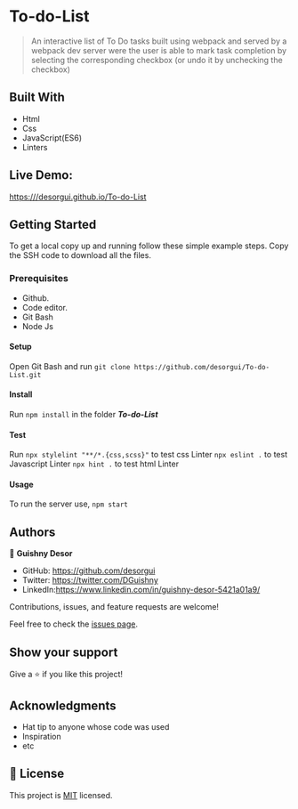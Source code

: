﻿# To-do-List

>An interactive list of To Do tasks built using webpack and served by a webpack dev server were the user is able to mark task completion by selecting the corresponding checkbox (or undo it by unchecking the checkbox)

## Built With

- Html
- Css
- JavaScript(ES6)
- Linters

## Live Demo:

[https:///desorgui.github.io/To-do-List](https://desorgui.github.io/To-do-list/)

## Getting Started

To get a local copy up and running follow these simple example steps.
Copy the SSH code to download all the files.

### Prerequisites

- Github.
- Code editor.
- Git Bash
- Node Js

#### Setup

Open Git Bash and run
`git clone https://github.com/desorgui/To-do-List.git`

#### Install

Run `npm install` in the folder **_To-do-List_**

#### Test

Run 
`npx stylelint "**/*.{css,scss}"` to test css Linter
`npx eslint .` to test Javascript Linter
`npx hint .` to test html Linter

#### Usage

To run the server use, `npm start`

## Authors

👤 **Guishny Desor**

- GitHub: https://github.com/desorgui
- Twitter: https://twitter.com/DGuishny
- LinkedIn:https://www.linkedin.com/in/guishny-desor-5421a01a9/

Contributions, issues, and feature requests are welcome!

Feel free to check the [issues page](../../issues/).

## Show your support

Give a ⭐️ if you like this project!

## Acknowledgments

- Hat tip to anyone whose code was used
- Inspiration
- etc

## 📝 License

This project is [MIT](./MIT.md) licensed.
